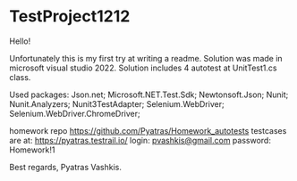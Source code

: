 # TestProject1212
Hello!

Unfortunately this is my first try at writing a readme.
Solution was made in microsoft visual studio 2022.
Solution includes 4 autotest at UnitTest1.cs class.

Used packages:
Json.net;
Microsoft.NET.Test.Sdk;
Newtonsoft.Json;
Nunit;
Nunit.Analyzers;
Nunit3TestAdapter;
Selenium.WebDriver;
Selenium.WebDriver.ChromeDriver;

homework repo https://github.com/Pyatras/Homework_autotests
testcases are at: https://pyatras.testrail.io/
login: pvashkis@gmail.com
password: Homework!1

Best regards, Pyatras Vashkis.
